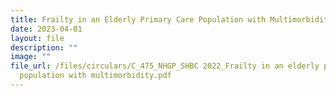 ```yaml
---
title: Frailty in an Elderly Primary Care Population with Multimorbidity
date: 2023-04-01
layout: file
description: ""
image: ""
file_url: /files/circulars/C_475_NHGP_SHBC 2022_Frailty in an elderly primary care
  population with multimorbidity.pdf
---
```

